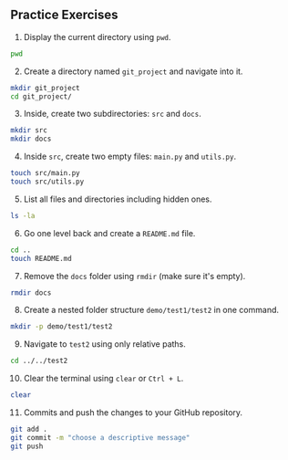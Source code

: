 ## Practice Exercises

1. Display the current directory using `pwd`.
```bash
pwd
``` 
2. Create a directory named `git_project` and navigate into it.
```bash
mkdir git_project
cd git_project/
```
3. Inside, create two subdirectories: `src` and `docs`.
```bash
mkdir src
mkdir docs
```
4. Inside `src`, create two empty files: `main.py` and `utils.py`.
```bash
touch src/main.py
touch src/utils.py
```
5. List all files and directories including hidden ones.
```bash
ls -la
```

6. Go one level back and create a `README.md` file.
```bash
cd ..
touch README.md
```
7. Remove the `docs` folder using `rmdir` (make sure it's empty).
```bash
rmdir docs
```
8. Create a nested folder structure `demo/test1/test2` in one command.
```bash
mkdir -p demo/test1/test2
```
9. Navigate to `test2` using only relative paths.
```bash
cd ../../test2
```
10. Clear the terminal using `clear` or `Ctrl + L`.
```bash
clear
``` 
11. Commits and push the changes to your GitHub repository. 
```bash
git add .
git commit -m "choose a descriptive message"
git push
```